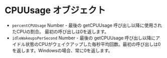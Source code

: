 # CPUUsage オブジェクト

* `percentCPUUsage` Number - 最後の getCPUUsage 呼び出し以降に使用されたCPUの割合。 最初の呼び出しは0を返します。
* `idleWakeupsPerSecond` Number - 最後の getCPUUsage 呼び出し以降にアイドル状態のCPUがウェイクアップした毎秒平均回数。最初の呼び出しは0を返します。Windowsの場合、常に0を返します。